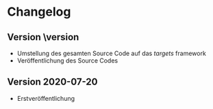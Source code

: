 # Changelog

## Version \version

- Umstellung des gesamten Source Code auf das *targets* framework
- Veröffentlichung des Source Codes

## Version 2020-07-20

- Erstveröffentlichung
